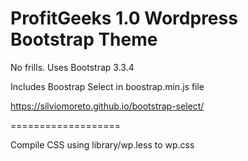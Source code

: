 ProfitGeeks 1.0 Wordpress Bootstrap Theme
===================

No frills. Uses Bootstrap 3.3.4

Includes Boostrap Select in boostrap.min.js file

https://silviomoreto.github.io/bootstrap-select/

===================

Compile CSS using library/wp.less to wp.css